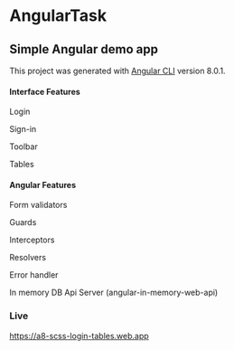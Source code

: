 # AngularTask 

## Simple Angular demo app
This project was generated with [Angular CLI](https://github.com/angular/angular-cli) version 8.0.1.



#### Interface Features
Login 

Sign-in 

Toolbar

Tables


#### Angular Features
Form validators

Guards

Interceptors

Resolvers

Error handler

In memory DB Api Server (angular-in-memory-web-api)



### Live
https://a8-scss-login-tables.web.app


